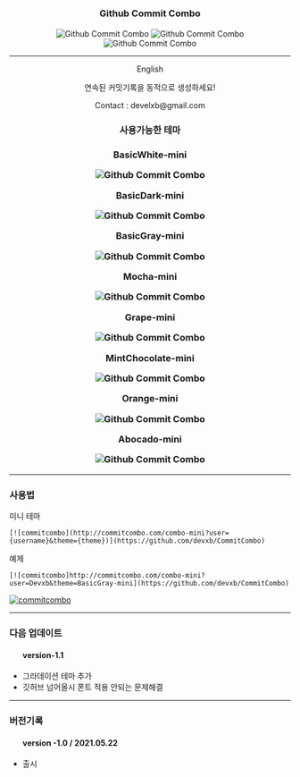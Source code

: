 <div align = "center">
<h3 align="center"> Github Commit Combo </h3>
  <img src = "http://commitcombo.com/combo-mini?user=Devxb&theme=Abocado-mini" align="center" alt="Github Commit Combo"/>
  <img src = "http://commitcombo.com/combo-mini?user=Devxb&theme=Orange-mini" align="center" alt="Github Commit Combo"/>
  <img src = "http://commitcombo.com/combo-mini?user=Devxb&theme=MintChocolate-mini" align="center" alt="Github Commit Combo"/>
</div>
<hr>
<p align="center"> English </p>
<div align = "center"> 
<p>연속된 커밋기록을 동적으로 생성하세요!</p>
<p>Contact : develxb@gmail.com</p>
</div>
<div align = "center">
<h3> 사용가능한 테마 <h3>

<div align = "center">
<p> BasicWhite-mini </p>		
<img src = "http://commitcombo.com/combo-mini?user=Devxb&theme=BasicWhite-mini" align="center" alt="Github Commit Combo"/>

 </div>
 
<div align = "center">
<p> BasicDark-mini </p>		
<img src = "http://commitcombo.com/combo-mini?user=Devxb&theme=BasicDark-mini" align="center" alt="Github Commit Combo"/>
 </div>
 
<div align = "center">
<p> BasicGray-mini </p>		
<img src = "http://commitcombo.com/combo-mini?user=Devxb&theme=BasicGray-mini" align="center" alt="Github Commit Combo"/>
 </div>
 
<div align = "center">
<p> Mocha-mini </p>		
<img src = "http://commitcombo.com/combo-mini?user=Devxb&theme=Mocha-mini" align="center" alt="Github Commit Combo"/>
 </div>

<div align = "center">
<p> Grape-mini </p>		
<img src = "http://commitcombo.com/combo-mini?user=Devxb&theme=Grape-mini" align="center" alt="Github Commit Combo"/>
 </div>

<div align = "center">
<p> MintChocolate-mini </p>		
<img src = "http://commitcombo.com/combo-mini?user=Devxb&theme=MintChocolate-mini" align="center" alt="Github Commit Combo"/>
 </div>

<div align = "center">
<p> Orange-mini </p>		
<img src = "http://commitcombo.com/combo-mini?user=Devxb&theme=Orange-mini" align="center" alt="Github Commit Combo"/>
 </div>
 
<div align = "center">
<p> Abocado-mini </p>		
<img src = "http://commitcombo.com/combo-mini?user=Devxb&theme=Abocado-mini" align="center" alt="Github Commit Combo"/>
 </div>
</div>
<hr>

<h3> 사용법 </h3>

<p>미니 테마</p>

	[![commitcombo](http://commitcombo.com/combo-mini?user={username}&theme={theme})](https://github.com/devxb/CommitCombo)

<p> 예제 </p>

	[![commitcombo]http://commitcombo.com/combo-mini?user=Devxb&theme=BasicGray-mini](https://github.com/devxb/CommitCombo)

[![commitcombo](http://commitcombo.com/combo-mini?user=Devxb&theme=BasicGray-mini)](https://github.com/commitcombo)

<hr>

<h3>다음 업데이트</h3>
<ul> 
<h4>version-1.1</h4>
	<li> 
	그라데이션 테마 추가 <br>
	</li>
	<li>
	깃허브 넘어올시 폰트 적용 안되는 문제해결
	</li>
</ul>

<hr>

<h3> 버전기록 </h3>
<ul> 
<h4>version -1.0 / 2021.05.22</h4>
	<li> 출시 </li>
</ul>
